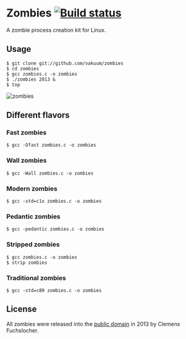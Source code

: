 # Zombies [![Build status](https://github.com/vakuum/zombies/workflows/build/badge.svg)](https://github.com/vakuum/zombies/actions?query=workflow%3Abuild)

A zombie process creation kit for Linux.

## Usage

```
$ git clone git://github.com/vakuum/zombies
$ cd zombies
$ gcc zombies.c -o zombies
$ ./zombies 2013 &
$ top
```

![zombies](zombies.png)

## Different flavors

### Fast zombies

```
$ gcc -Ofast zombies.c -o zombies
```

### Wall zombies

```
$ gcc -Wall zombies.c -o zombies
```

### Modern zombies

```
$ gcc -std=c1x zombies.c -o zombies
```

### Pedantic zombies

```
$ gcc -pedantic zombies.c -o zombies
```

### Stripped zombies

```
$ gcc zombies.c -o zombies
$ strip zombies
```

### Traditional zombies

```
$ gcc -std=c89 zombies.c -o zombies
```

## License

All zombies were released into the [public domain](https://en.wikipedia.org/wiki/Public_Domain) in 2013 by Clemens Fuchslocher.
